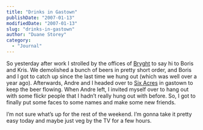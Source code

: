 ```yaml
---
title: "Drinks in Gastown"
publishDate: "2007-01-13"
modifiedDate: "2007-01-13"
slug: "drinks-in-gastown"
author: "Duane Storey"
category:
  - "Journal"
---
```


So yesterday after work I strolled by the offices of [Bryght](http://www.bryght.com/) to say hi to Boris and Kris. We demolished a bunch of beers in pretty short order, and Boris and I got to catch up since the last time we hung out (which was well over a year ago). Afterwards, Andre and I headed over to [Six Acres](http://www.martiniboys.com/Vancouver/Six-Acres-review.html) in gastown to keep the beer flowing. When Andre left, I invited myself over to hang out with some flickr people that I hadn’t really hung out with before. So, I got to finally put some faces to some names and make some new friends.

I’m not sure what’s up for the rest of the weekend. I’m gonna take it pretty easy today and maybe just veg by the TV for a few hours.